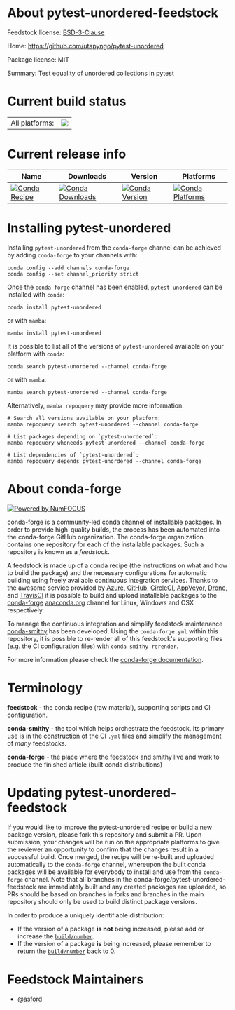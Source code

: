 About pytest-unordered-feedstock
================================

Feedstock license: [BSD-3-Clause](https://github.com/conda-forge/pytest-unordered-feedstock/blob/main/LICENSE.txt)

Home: https://github.com/utapyngo/pytest-unordered

Package license: MIT

Summary: Test equality of unordered collections in pytest

Current build status
====================


<table><tr><td>All platforms:</td>
    <td>
      <a href="https://dev.azure.com/conda-forge/feedstock-builds/_build/latest?definitionId=17481&branchName=main">
        <img src="https://dev.azure.com/conda-forge/feedstock-builds/_apis/build/status/pytest-unordered-feedstock?branchName=main">
      </a>
    </td>
  </tr>
</table>

Current release info
====================

| Name | Downloads | Version | Platforms |
| --- | --- | --- | --- |
| [![Conda Recipe](https://img.shields.io/badge/recipe-pytest--unordered-green.svg)](https://anaconda.org/conda-forge/pytest-unordered) | [![Conda Downloads](https://img.shields.io/conda/dn/conda-forge/pytest-unordered.svg)](https://anaconda.org/conda-forge/pytest-unordered) | [![Conda Version](https://img.shields.io/conda/vn/conda-forge/pytest-unordered.svg)](https://anaconda.org/conda-forge/pytest-unordered) | [![Conda Platforms](https://img.shields.io/conda/pn/conda-forge/pytest-unordered.svg)](https://anaconda.org/conda-forge/pytest-unordered) |

Installing pytest-unordered
===========================

Installing `pytest-unordered` from the `conda-forge` channel can be achieved by adding `conda-forge` to your channels with:

```
conda config --add channels conda-forge
conda config --set channel_priority strict
```

Once the `conda-forge` channel has been enabled, `pytest-unordered` can be installed with `conda`:

```
conda install pytest-unordered
```

or with `mamba`:

```
mamba install pytest-unordered
```

It is possible to list all of the versions of `pytest-unordered` available on your platform with `conda`:

```
conda search pytest-unordered --channel conda-forge
```

or with `mamba`:

```
mamba search pytest-unordered --channel conda-forge
```

Alternatively, `mamba repoquery` may provide more information:

```
# Search all versions available on your platform:
mamba repoquery search pytest-unordered --channel conda-forge

# List packages depending on `pytest-unordered`:
mamba repoquery whoneeds pytest-unordered --channel conda-forge

# List dependencies of `pytest-unordered`:
mamba repoquery depends pytest-unordered --channel conda-forge
```


About conda-forge
=================

[![Powered by
NumFOCUS](https://img.shields.io/badge/powered%20by-NumFOCUS-orange.svg?style=flat&colorA=E1523D&colorB=007D8A)](https://numfocus.org)

conda-forge is a community-led conda channel of installable packages.
In order to provide high-quality builds, the process has been automated into the
conda-forge GitHub organization. The conda-forge organization contains one repository
for each of the installable packages. Such a repository is known as a *feedstock*.

A feedstock is made up of a conda recipe (the instructions on what and how to build
the package) and the necessary configurations for automatic building using freely
available continuous integration services. Thanks to the awesome service provided by
[Azure](https://azure.microsoft.com/en-us/services/devops/), [GitHub](https://github.com/),
[CircleCI](https://circleci.com/), [AppVeyor](https://www.appveyor.com/),
[Drone](https://cloud.drone.io/welcome), and [TravisCI](https://travis-ci.com/)
it is possible to build and upload installable packages to the
[conda-forge](https://anaconda.org/conda-forge) [anaconda.org](https://anaconda.org/)
channel for Linux, Windows and OSX respectively.

To manage the continuous integration and simplify feedstock maintenance
[conda-smithy](https://github.com/conda-forge/conda-smithy) has been developed.
Using the ``conda-forge.yml`` within this repository, it is possible to re-render all of
this feedstock's supporting files (e.g. the CI configuration files) with ``conda smithy rerender``.

For more information please check the [conda-forge documentation](https://conda-forge.org/docs/).

Terminology
===========

**feedstock** - the conda recipe (raw material), supporting scripts and CI configuration.

**conda-smithy** - the tool which helps orchestrate the feedstock.
                   Its primary use is in the construction of the CI ``.yml`` files
                   and simplify the management of *many* feedstocks.

**conda-forge** - the place where the feedstock and smithy live and work to
                  produce the finished article (built conda distributions)


Updating pytest-unordered-feedstock
===================================

If you would like to improve the pytest-unordered recipe or build a new
package version, please fork this repository and submit a PR. Upon submission,
your changes will be run on the appropriate platforms to give the reviewer an
opportunity to confirm that the changes result in a successful build. Once
merged, the recipe will be re-built and uploaded automatically to the
`conda-forge` channel, whereupon the built conda packages will be available for
everybody to install and use from the `conda-forge` channel.
Note that all branches in the conda-forge/pytest-unordered-feedstock are
immediately built and any created packages are uploaded, so PRs should be based
on branches in forks and branches in the main repository should only be used to
build distinct package versions.

In order to produce a uniquely identifiable distribution:
 * If the version of a package **is not** being increased, please add or increase
   the [``build/number``](https://docs.conda.io/projects/conda-build/en/latest/resources/define-metadata.html#build-number-and-string).
 * If the version of a package **is** being increased, please remember to return
   the [``build/number``](https://docs.conda.io/projects/conda-build/en/latest/resources/define-metadata.html#build-number-and-string)
   back to 0.

Feedstock Maintainers
=====================

* [@asford](https://github.com/asford/)

